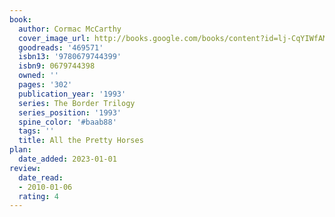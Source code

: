 ```yaml
---
book:
  author: Cormac McCarthy
  cover_image_url: http://books.google.com/books/content?id=lj-CqYIWfAMC&printsec=frontcover&img=1&zoom=1&source=gbs_api
  goodreads: '469571'
  isbn13: '9780679744399'
  isbn9: 0679744398
  owned: ''
  pages: '302'
  publication_year: '1993'
  series: The Border Trilogy
  series_position: '1993'
  spine_color: '#baab88'
  tags: ''
  title: All the Pretty Horses
plan:
  date_added: 2023-01-01
review:
  date_read:
  - 2010-01-06
  rating: 4
---
```

